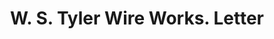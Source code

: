 ---
doi: 10.7916/D8DR46KZ
date_other: '1895'
date_other_textual: '1895'
form: correspondence
genre:
- Letters (correspondence)
name:
- W. S. Tyler Wire Works
object_in_context_url: https://biggert.cul.columbia.edu/items/view/ave_biggert_01291
subject_hierarchical_geographic:
- Cleveland, Ohio, United States
subject_name:
- W. S. Tyler Wire Works
title: W. S. Tyler Wire Works. Letter
sort_title: W. S. Tyler Wire Works. Letter
call_number: ave_biggert_01291
coordinates:
- 41.48222222222223,-81.66972222222223
pid: ave_biggert_01291
identifiers: ave_biggert_01291
thumbnail: https://derivativo-2.library.columbia.edu/iiif/2/ldpd:343071/full/!256,256/0/native.jpg
permalink: /biggert/ave_biggert_01291/
layout: iiif-image-page
---
